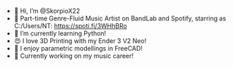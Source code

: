 - 👋 Hi, I’m @SkorpioX22
- 🎹 Part-time Genre-Fluid Music Artist on BandLab and Spotify, starring as C:/Users/NT: https://spoti.fi/3WHhBRo
- 🌱 I’m currently learning Python!
- 😍 I love 3D Printing with my Ender 3 V2 Neo!
- 🧊 I enjoy parametric modellings in FreeCAD!
- 💾 Currently working on my music career!
